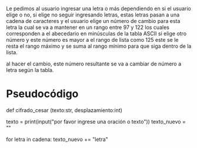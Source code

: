 Le pedimos al usuario ingresar una letra o más dependiendo en si el usuario elige o no, si elige no seguir ingresando letras, estas letras pasan a una cadena de caracteres y el usuario elige un número de cambio para esta letra la cual se va a mantener en un rango entre 97 y 122 los cuales corresponden a el abecedario en minúsculas de la tabla ASCII si elige otro número y este número es mayor a el rango de lista como 125 este se le resta el rango máximo y se suma al rango mínimo para que siga dentro de la lista.

al hacer el cambio, este número resultante se va a cambiar de número a letra según la tabla.

# Pseudocódigo

def cifrado_cesar (texto:str, desplazamiento:int)

texto = print(input("por favor ingrese una oración o texto"))
texto_nuevo = ""

for letra in cadena:
    texto_nuevo += "letra"